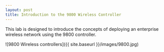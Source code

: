 ```yaml
---
layout: post
title: Introduction to the 9800 Wireless Controller
---
```


This lab is designed to introduce the concepts of deploying an enterprise wireless network using the 9800 controller.

![9800 Wireless controllers]({{ site.baseurl }}/images/9800.jpg)
